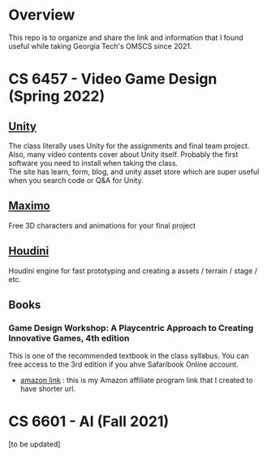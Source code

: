 # Overview

This repo is to organize and share the link and information that I found useful while taking Georgia Tech's OMSCS since 2021.

# CS 6457 - Video Game Design (Spring 2022)

## [Unity](https://unity.com/)
The class literally uses Unity for the assignments and final team project. Also, many video contents cover about Unity itself. 
Probably the first software you need to install when taking the class.<br/>
The site has learn, form, blog, and unity asset store which are super useful when you search code or Q&A for Unity.

## [Maximo](https://www.mixamo.com/)
Free 3D characters and animations for your final project

## [Houdini](https://www.sidefx.com/products/houdini-engine/plug-ins/unity-plug-in/)
Houdini engine for fast prototyping and creating a assets / terrain / stage / etc.

## Books

### Game Design Workshop: A Playcentric Approach to Creating Innovative Games, 4th edition
This is one of the recommended textbook in the class syllabus. You can free access to the 3rd edition if you ahve Safaribook Online account.

* [amazon link](https://amzn.to/3B6sJKO) : this is my Amazon affiliate program link that I created to have shorter url. 


# CS 6601 - AI (Fall 2021)

[to be updated]

